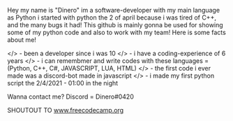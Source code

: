 Hey my name is "Dinero" im a software-developer with my main language as Python 
i started with python the 2 of april because i was tired of C++, and the many bugs it had!
This github is mainly gonna be used for showing some of my python code and also to work with my team!
Here is some facts about me!

</> - been a developer since i was 10
</> - i have a coding-experience of 6 years
</> - i can remembmer and write codes with these languages = (Python, C++, C#, JAVASCRIPT, LUA, HTML)
</> - the first code i ever made was a discord-bot made in javascript
</> - i made my first python script the 2/4/2021 - 01:00 in the night

Wanna contact me?
Discord = Dinero#0420

SHOUTOUT TO www.freecodecamp.org
